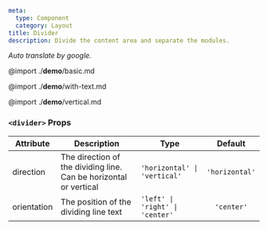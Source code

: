 
```yaml
meta:
  type: Component
  category: Layout
title: Divider
description: Divide the content area and separate the modules.
```

*Auto translate by google.*

@import ./__demo__/basic.md

@import ./__demo__/with-text.md

@import ./__demo__/vertical.md


### `<divider>` Props

|Attribute|Description|Type|Default|
|---|---|---|:---:|
|direction|The direction of the dividing line. Can be horizontal or vertical|`'horizontal' \| 'vertical'`|`'horizontal'`|
|orientation|The position of the dividing line text|`'left' \| 'right' \| 'center'`|`'center'`|


